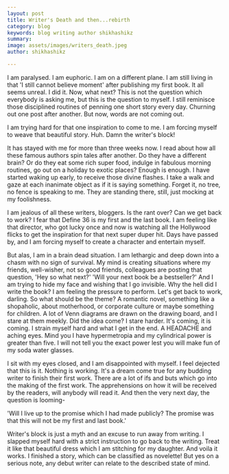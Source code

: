 ```yaml
---
layout: post
title: Writer's Death and then...rebirth
category: blog
keywords: blog writing author shikhashikz 
summary: 
image: assets/images/writers_death.jpeg
author: shikhashikz

---
```


I am paralysed. I am euphoric. I am on a different plane. I am still living in that 'I still cannot believe moment' after publishing my first book. It all seems unreal. I did it. Now, what next? This is not the question which everybody is asking me, but this is the question to myself. I still reminisce those disciplined routines of penning one short story every day. Churning out one post after another. But now, words are not coming out. 

I am trying hard for that one inspiration to come to me. I am forcing myself to weave that beautiful story. Huh. Damn the writer's block! 

It has stayed with me for more than three weeks now. I read about how all these famous authors spin tales after another. Do they have a different brain? Or do they eat some rich super food, indulge in fabulous morning routines, go out on a holiday to exotic places? Enough is enough. I have started waking up early, to receive those divine flashes. I take a walk and gaze at each inanimate object as if it is saying something. Forget it, no tree, no fence is speaking to me. They are standing there, still, just mocking at my foolishness. 

I am jealous of all these writers, bloggers. Is the rant over? Can we get back to work? I fear that Define 36 is my first and the last book. I am feeling like that director, who got lucky once and now is watching all the Hollywood flicks to get the inspiration for that next super duper hit. Days have passed by, and I am forcing myself to create a character and entertain myself. 

But alas, I am in a brain dead situation. I am lethargic and deep down into a chasm with no sign of survival. My mind is creating situations where my friends, well-wisher, not so good friends, colleagues are posting that question, 'Hey so what next?' 'Will your next book be a bestseller?' And I am trying to hide my face and wishing that I go invisible. Why the hell did I write the book? I am feeling the pressure to perform. Let's get back to work, darling. So what should be the theme? A romantic novel, something like a shopaholic, about motherhood, or corporate culture or maybe something for children. A lot of Venn diagrams are drawn on the drawing board, and I stare at them meekly. Did the idea come? I stare harder. It's coming, it is coming. I strain myself hard and what I get in the end. A HEADACHE and aching eyes. Mind you I have hypermetropia and my cylindrical power is greater than five. I will not tell you the exact power lest you will make fun of my soda water glasses. 

I sit with my eyes closed, and I am disappointed with myself. I feel dejected that this is it. Nothing is working. It's a dream come true for any budding writer to finish their first work. There are a lot of ifs and buts which go into the making of the first work. The apprehensions on how it will be received by the readers, will anybody will read it. And then the very next day, the question is looming-

'Will I live up to the promise which I had made publicly? The promise was that this will not be my first and last book.'

Writer's block is just a myth and an excuse to run away from writing. I slapped myself hard with a strict instruction to go back to the writing. Treat it like that beautiful dress which I am stitching for my daughter. And voila it works. I finished a story, which can be classified as novelette! But yes on a serious note, any debut writer can relate to the described state of mind.
